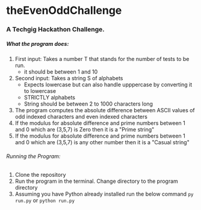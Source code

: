 # theEvenOddChallenge
### A Techgig Hackathon Challenge. 
##### What the program does:
  1. First input: Takes a number T that stands for the number of tests to be run.
      - it should be between 1 and 10
  2. Second input: Takes a string  S of alphabets
      - Expects lowercase but can also handle upppercase by converting it to lowercase
      - STRICTLY alphabets
      - String should be between 2 to 1000 characters long 
  3. The program computes the absolute difference between ASCII values of odd indexed characters and even indexed characters 
  4. If the modulus for absolute difference and prime numbers between 1 and 0 which are (3,5,7) is Zero then it is a "Prime string"
  5. If the modulus for absolute difference and prime numbers between 1 and 0 which are (3,5,7) is any other number then it is a "Casual string"

###### Running the Program:
  1. Clone the repository
  2. Run the program in the terminal. Change directory to the program directory
  3. Assuming you have Python already installed run the below command
      `py run.py` or `python run.py`

